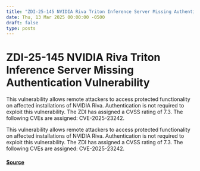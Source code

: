 ```yaml
---
title: "ZDI-25-145 NVIDIA Riva Triton Inference Server Missing Authentication Vulnerability"
date: Thu, 13 Mar 2025 00:00:00 -0500
draft: false
type: posts
---
```

# ZDI-25-145 NVIDIA Riva Triton Inference Server Missing Authentication Vulnerability





This vulnerability allows remote attackers to access protected functionality on affected installations of NVIDIA Riva. Authentication is not required to exploit this vulnerability. The ZDI has assigned a CVSS rating of 7.3. The following CVEs are assigned: CVE-2025-23242.

This vulnerability allows remote attackers to access protected functionality on affected installations of NVIDIA Riva. Authentication is not required to exploit this vulnerability. The ZDI has assigned a CVSS rating of 7.3. The following CVEs are assigned: CVE-2025-23242.

#### [Source](http://www.zerodayinitiative.com/advisories/ZDI-25-145/)

